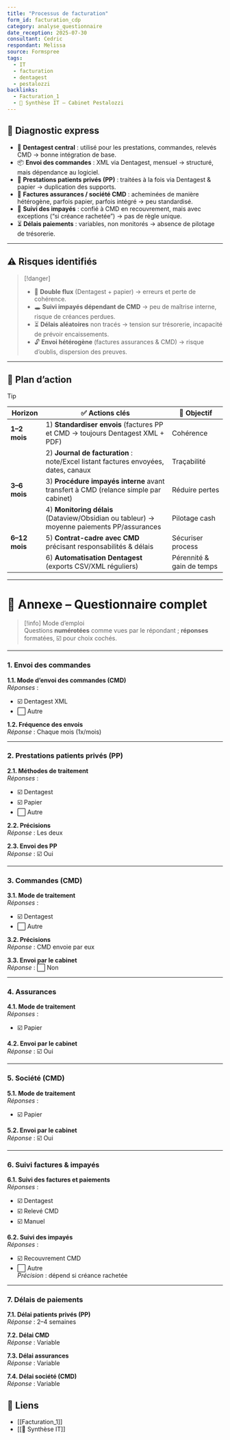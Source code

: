 ```yaml
---
title: "Processus de facturation"
form_id: facturation_cdp
category: analyse_questionnaire
date_reception: 2025-07-30
consultant: Cedric
respondant: Melissa
source: Formspree
tags:
  - IT
  - facturation
  - dentagest
  - pestalozzi
backlinks:
  - Facturation_1
  - 🧭 Synthèse IT – Cabinet Pestalozzi
---
```

## 🔎 Diagnostic express
- 🦷 **Dentagest central** : utilisé pour les prestations, commandes, relevés CMD → bonne intégration de base.  
- 📦 **Envoi des commandes** : XML via Dentagest, mensuel → structuré, mais dépendance au logiciel.  
- 📑 **Prestations patients privés (PP)** : traitées à la fois via Dentagest & papier → duplication des supports.  
- 📮 **Factures assurances / société CMD** : acheminées de manière hétérogène, parfois papier, parfois intégré → peu standardisé.  
- 🧾 **Suivi des impayés** : confié à CMD en recouvrement, mais avec exceptions (“si créance rachetée”) → pas de règle unique.  
- ⏳ **Délais paiements** : variables, non monitorés → absence de pilotage de trésorerie.  

---

## ⚠️ Risques identifiés
> [!danger]  
> - 🔄 **Double flux** (Dentagest + papier) → erreurs et perte de cohérence.  
> - 🕳️ **Suivi impayés dépendant de CMD** → peu de maîtrise interne, risque de créances perdues.  
> - ⏳ **Délais aléatoires** non tracés → tension sur trésorerie, incapacité de prévoir encaissements.  
> - 🔓 **Envoi hétérogène** (factures assurances & CMD) → risque d’oublis, dispersion des preuves.  

---

## 🎯 Plan d’action
> [!tip]  
> | Horizon | ✅ Actions clés | 🎯 Objectif |
> |---------|----------------|-------------|
> | **1–2 mois** | 1) **Standardiser envois** (factures PP et CMD → toujours Dentagest XML + PDF) | Cohérence |
> |  | 2) **Journal de facturation** : note/Excel listant factures envoyées, dates, canaux | Traçabilité |
> | **3–6 mois** | 3) **Procédure impayés interne** avant transfert à CMD (relance simple par cabinet) | Réduire pertes |
> |  | 4) **Monitoring délais** (Dataview/Obsidian ou tableur) → moyenne paiements PP/assurances | Pilotage cash |
> | **6–12 mois** | 5) **Contrat-cadre avec CMD** précisant responsabilités & délais | Sécuriser process |
> |  | 6) **Automatisation Dentagest** (exports CSV/XML réguliers) | Pérennité & gain de temps |

---

# 📎 Annexe – Questionnaire complet

> [!info] Mode d’emploi  
> Questions **numérotées** comme vues par le répondant ; **réponses** formatées, ☑️ pour choix cochés.

---

### 1. Envoi des commandes
**1.1. Mode d’envoi des commandes (CMD)**  
*Réponses* :  
- ☑️ Dentagest XML  
- ⬜ Autre  

**1.2. Fréquence des envois**  
*Réponse* : Chaque mois (1x/mois)  

---

### 2. Prestations patients privés (PP)
**2.1. Méthodes de traitement**  
*Réponses* :  
- ☑️ Dentagest  
- ☑️ Papier  
- ⬜ Autre  

**2.2. Précisions**  
*Réponse* : Les deux  

**2.3. Envoi des PP**  
*Réponse* : ☑️ Oui  

---

### 3. Commandes (CMD)
**3.1. Mode de traitement**  
*Réponses* :  
- ☑️ Dentagest  
- ⬜ Autre  

**3.2. Précisions**  
*Réponse* : CMD envoie par eux  

**3.3. Envoi par le cabinet**  
*Réponse* : ⬜ Non  

---

### 4. Assurances
**4.1. Mode de traitement**  
*Réponses* :  
- ☑️ Papier  

**4.2. Envoi par le cabinet**  
*Réponse* : ☑️ Oui  

---

### 5. Société (CMD)
**5.1. Mode de traitement**  
*Réponses* :  
- ☑️ Papier  

**5.2. Envoi par le cabinet**  
*Réponse* : ☑️ Oui  

---

### 6. Suivi factures & impayés
**6.1. Suivi des factures et paiements**  
*Réponses* :  
- ☑️ Dentagest  
- ☑️ Relevé CMD  
- ☑️ Manuel  

**6.2. Suivi des impayés**  
*Réponses* :  
- ☑️ Recouvrement CMD  
- ⬜ Autre  
*Précision* : dépend si créance rachetée  

---

### 7. Délais de paiements
**7.1. Délai patients privés (PP)**  
*Réponse* : 2–4 semaines  

**7.2. Délai CMD**  
*Réponse* : Variable  

**7.3. Délai assurances**  
*Réponse* : Variable  

**7.4. Délai société (CMD)**  
*Réponse* : Variable

## 🔗 Liens
- [[Facturation_1]]
- [[🧭 Synthèse IT]]
